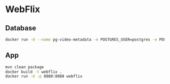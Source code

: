 # WebFlix

## Database

```bash
docker run -d --name pg-video-metadata -e POSTGRES_USER=postgres -e POSTGRES_PASSWORD=postgres -e POSTGRES_DB=video-metadata -p 5432:5432 postgres:13
```

## App
```bash
mvn clean package
docker build -t webflix .
docker run -d -p 8080:8080 webflix
```
